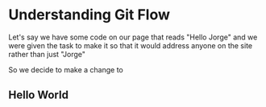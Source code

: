 # Understanding Git Flow

Let's say we have some code on our page that reads "Hello Jorge" and we were given the task to make it so that it would address anyone on the site rather than just "Jorge"

So we decide to make a change to

<h2>Hello World</h2>
